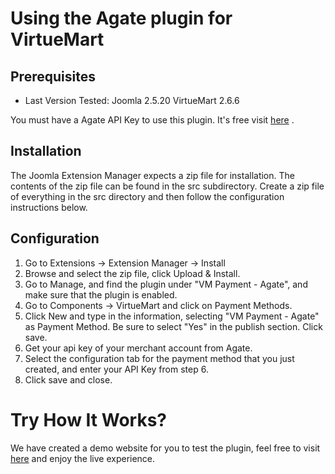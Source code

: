 # Using the Agate plugin for VirtueMart

## Prerequisites

* Last Version Tested: Joomla 2.5.20 VirtueMart 2.6.6

You must have a Agate API Key to use this plugin. It's free visit [here](http://www.agate.services/registration-form/) .

## Installation
The Joomla Extension Manager expects a zip file for installation. The contents of the zip file can be found in the src subdirectory. Create a zip file of everything in the src directory and then follow the configuration instructions below.
 
## Configuration
1. Go to Extensions -> Extension Manager -> Install
2. Browse and select the zip file, click Upload & Install.
3. Go to Manage, and find the plugin under "VM Payment - Agate", and make sure that the plugin is enabled.
4. Go to Components -> VirtueMart and click on Payment Methods.
5. Click New and type in the information, selecting "VM Payment - Agate" as Payment Method. Be sure to select "Yes" in the publish section. Click save.
6. Get your api key of your merchant account from Agate.
7. Select the configuration tab for the payment method that you just created, and enter your API Key from step 6.
8. Click save and close.

Try How It Works?
====================

We have created a demo website for you to test the plugin, feel free to visit [here](http://myjoomla.agate.services/) and enjoy the live experience.
